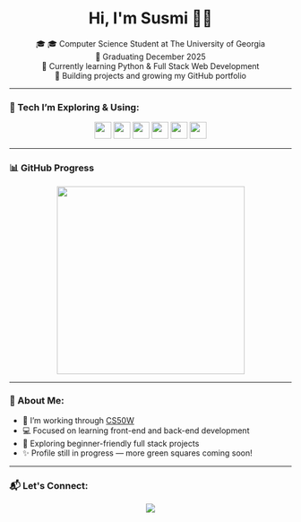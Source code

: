 <h1 align="center">Hi, I'm Susmi 🌷✨</h1>

<p align="center">
  🎓 🎓 Computer Science Student at The University of Georgia <br/>
  📅 Graduating December 2025 <br/>
  🧠 Currently learning Python & Full Stack Web Development <br/>
  🚀 Building projects and growing my GitHub portfolio
</p>

---

### 💖 Tech I’m Exploring & Using:
<p align="center">
  <img src="https://cdn.jsdelivr.net/gh/devicons/devicon/icons/python/python-original.svg" height="30"/>
  <img src="https://cdn.jsdelivr.net/gh/devicons/devicon/icons/html5/html5-original.svg" height="30"/>
  <img src="https://cdn.jsdelivr.net/gh/devicons/devicon/icons/css3/css3-original.svg" height="30"/>
  <img src="https://cdn.jsdelivr.net/gh/devicons/devicon/icons/javascript/javascript-original.svg" height="30"/>
  <img src="https://cdn.jsdelivr.net/gh/devicons/devicon/icons/git/git-original.svg" height="30"/>
  <img src="https://cdn.jsdelivr.net/gh/devicons/devicon/icons/django/django-plain.svg" height="30"/>
</p>

---

### 📊 GitHub Progress
<p align="center">
  <img src="https://github-readme-stats.vercel.app/api/top-langs/?username=Susmi-Kharel&layout=compact&theme=rose_pine" width="335"/>
</p>

---

### 💬 About Me:
- 🌱 I’m working through [CS50W](https://cs50.harvard.edu/web/)
- 💻 Focused on learning front-end and back-end development
- 🧩 Exploring beginner-friendly full stack projects
- ✨ Profile still in progress — more green squares coming soon!

---

### 📬 Let's Connect:
<p align="center">
  <a href="https://www.linkedin.com/in/susmitakharel/">
    <img src="https://img.shields.io/badge/LinkedIn-Connect-blue?style=flat&logo=linkedin" />
  </a>
</p>
